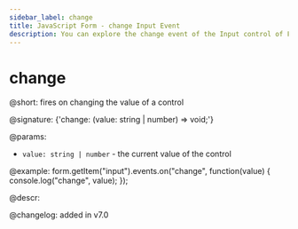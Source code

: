 ```yaml
---
sidebar_label: change
title: JavaScript Form - change Input Event 
description: You can explore the change event of the Input control of Form in the documentation of the DHTMLX JavaScript UI library. Browse developer guides and API reference, try out code examples and live demos, and download a free 30-day evaluation version of DHTMLX Suite 7.
---
```


# change

@short: fires on changing the value of a control

@signature: {'change: (value: string | number) => void;'}

@params:
- `value: string | number` - the current value of the control

@example:
form.getItem("input").events.on("change", function(value) {
    console.log("change", value);
});

@descr:

@changelog: added in v7.0
